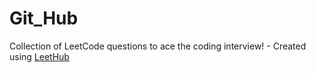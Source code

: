 # Git_Hub
Collection of LeetCode questions to ace the coding interview! - Created using [LeetHub](https://github.com/QasimWani/LeetHub)
